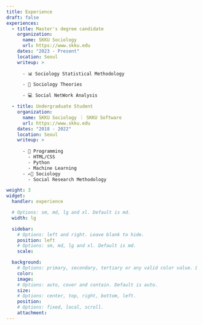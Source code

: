 ```yaml
---
title: Experience
draft: false
experiences:
  - title: Master's degree candidate
    organization:
      name: SKKU Sociology
      url: https://www.skku.edu
    dates: "2023 - Present"
    location: Seoul
    writeup: >
      
      - 📊 Sociology Statistical Methodology

      - 📄 Sociology Theories

      - 💻 Social NetWork Analysis

  - title: Undergraduate Student
    organization:
      name: SKKU Sociology ｜ SKKU Software
      url: https://www.skku.edu
    dates: "2018 - 2022"
    location: Seoul
    writeup: >
      
      - 📱 Programming
        - HTML/CSS
        - Python
        - Machine Learning
      - ✍🏼 Sociology
        - Social Research Methodology

weight: 3
widget:
  handler: experience

  # Options: sm, md, lg and xl. Default is md.
  width: lg

  sidebar:
    # Options: left and right. Leave blank to hide.
    position: left
    # Options: sm, md, lg and xl. Default is md.
    scale:

  background:
    # Options: primary, secondary, tertiary or any valid color value. Default is primary.
    color:
    image:
    # Options: auto, cover and contain. Default is auto.
    size:
    # Options: center, top, right, bottom, left.
    position:
    # Options: fixed, local, scroll.
    attachment:
---
```

